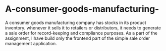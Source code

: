 # A-consumer-goods-manufacturing-
A consumer goods manufacturing company has stocks in its product inventory. whenever it sells it to retailers or distributors, it needs to generate a sale order for record-keeping and compliance purposes. As a part of the assignment, I have  build only the frontend part of the simple sale order management application.
